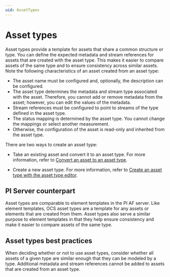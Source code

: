 ```yaml
---
uid: AssetTypes
---
```


# Asset types

Asset types provide a template for assets that share a common structure or type. You can define the expected metadata and stream references for assets that are created with the asset type. This makes it  easier to compare assets of the same type and to ensure consistency across similar assets. Note the following characteristics of an asset created from an asset type:  

- The asset name must be configured and, optionally, the description can be configured.
- The asset type determines the metadata and stream type associated with the asset. Therefore, you cannot add or remove metadata from the asset; however, you can edit the values of the metadata. 
- Stream references must be configured to point to streams of the type defined in the asset type. 
- The status mapping is determined by the asset type. You cannot change the mappings or select another measurement.
- Otherwise, the configuration of the asset is read-only and inherited from the asset type.

There are two ways to create an asset type:

- Take an existing asset and convert it to an asset type. For more information, refer to [Convert an asset to an asset type](xref:ConvertAssetToAssetType).

- Create a new asset type. For more information, refer to [Create an asset type with the asset type editor](xref:CreateAssetTypeWithEditor).

## PI Server counterpart

Asset types are comparable to element templates in the PI AF server. Like element templates, OCS asset types are a template for any assets or elements that are created from them. Asset types also serve a similar purpose to element templates in that they help ensure consistency and make it easier to compare assets of the same type.

## Asset types best practices 

When deciding whether or not to use asset types, consider whether all assets of a given type are similar enough that they can be modeled by a type. Additional metadata and stream references cannot be added to assets that are created from an asset type.
